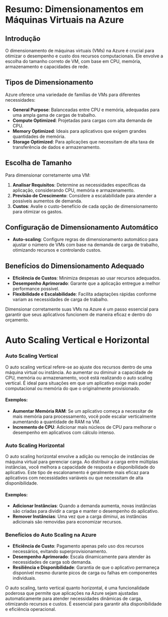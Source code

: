 # Resumo: Dimensionamentos em Máquinas Virtuais na Azure

## Introdução
O dimensionamento de máquinas virtuais (VMs) na Azure é crucial para otimizar o desempenho e custo dos recursos computacionais. Ele envolve a escolha do tamanho correto de VM, com base em CPU, memória, armazenamento e capacidades de rede.

## Tipos de Dimensionamento
Azure oferece uma variedade de famílias de VMs para diferentes necessidades:

- **General Purpose**: Balanceadas entre CPU e memória, adequadas para uma ampla gama de cargas de trabalho.
- **Compute Optimized**: Projetadas para cargas com alta demanda de CPU.
- **Memory Optimized**: Ideais para aplicativos que exigem grandes quantidades de memória.
- **Storage Optimized**: Para aplicações que necessitam de alta taxa de transferência de dados e armazenamento.

## Escolha de Tamanho
Para dimensionar corretamente uma VM:

1. **Analisar Requisitos**: Determine as necessidades específicas da aplicação, considerando CPU, memória e armazenamento.
2. **Previsão de Crescimento**: Considere a escalabilidade para atender a possíveis aumentos de demanda.
3. **Custos**: Avalie o custo-benefício de cada opção de dimensionamento para otimizar os gastos.

## Configuração de Dimensionamento Automático
- **Auto-scaling**: Configure regras de dimensionamento automático para ajustar o número de VMs com base na demanda de carga de trabalho, otimizando recursos e controlando custos.

## Benefícios do Dimensionamento Adequado
- **Eficiência de Custos**: Minimiza despesas ao usar recursos adequados.
- **Desempenho Aprimorado**: Garante que a aplicação entregue a melhor performance possível.
- **Flexibilidade e Escalabilidade**: Facilita adaptações rápidas conforme variam as necessidades de carga de trabalho.

Dimensionar corretamente suas VMs na Azure é um passo essencial para garantir que seus aplicativos funcionem de maneira eficaz e dentro do orçamento.


# Auto Scaling Vertical e Horizontal

### Auto Scaling Vertical
O auto scaling vertical refere-se ao ajuste dos recursos dentro de uma máquina virtual ou instância. Ao aumentar ou diminuir a capacidade de CPU, memória ou armazenamento, você está realizando o auto scaling vertical. É ideal para situações em que um aplicativo exige mais poder computacional ou memória do que o originalmente provisionado.

#### Exemplos:
- **Aumentar Memória RAM**: Se um aplicativo começa a necessitar de mais memória para processamento, você pode escalar verticalmente aumentando a quantidade de RAM na VM.
- **Incremento de CPU**: Adicionar mais núcleos de CPU para melhorar o desempenho em aplicativos com cálculo intenso.

### Auto Scaling Horizontal
O auto scaling horizontal envolve a adição ou remoção de instâncias de máquina virtual para gerenciar carga. Ao distribuir a carga entre múltiplas instâncias, você melhora a capacidade de resposta e disponibilidade do aplicativo. Este tipo de escalonamento é geralmente mais eficaz para aplicativos com necessidades variáveis ou que necessitam de alta disponibilidade.

#### Exemplos:
- **Adicionar Instâncias**: Quando a demanda aumenta, novas instâncias são criadas para dividir a carga e manter o desempenho do aplicativo.
- **Remover Instâncias**: Uma vez que a carga diminui, as instâncias adicionais são removidas para economizar recursos.

### Benefícios do Auto Scaling na Azure
- **Eficiência de Custo**: Pagamento apenas pelo uso dos recursos necessários, evitando superprovisionamento.
- **Desempenho Aprimorado**: Escala dinamicamente para atender às necessidades de carga sob demanda.
- **Resiliência e Disponibilidade**: Garantia de que o aplicativo permaneça disponível mesmo durante picos de carga ou falhas em componentes individuais.

O auto scaling, tanto vertical quanto horizontal, é uma funcionalidade poderosa que permite que aplicações na Azure sejam ajustadas automaticamente para atender necessidades dinâmicas de carga, otimizando recursos e custos. É essencial para garantir alta disponibilidade e eficiência operacional.

